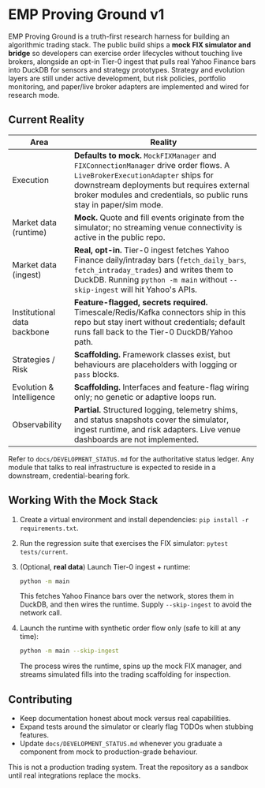 # EMP Proving Ground v1

EMP Proving Ground is a truth-first research harness for building an algorithmic
trading stack. The public build ships a **mock FIX simulator and bridge** so
developers can exercise order lifecycles without touching live brokers,
alongside an opt-in Tier-0 ingest that pulls real Yahoo Finance bars into DuckDB
for sensors and strategy prototypes. Strategy and evolution layers are still
under active development, but risk policies, portfolio monitoring, and
paper/live broker adapters are implemented and wired for research mode.

## Current Reality

| Area | Reality |
| --- | --- |
| Execution | **Defaults to mock.** `MockFIXManager` and `FIXConnectionManager` drive order flows. A `LiveBrokerExecutionAdapter` ships for downstream deployments but requires external broker modules and credentials, so public runs stay in paper/sim mode. |
| Market data (runtime) | **Mock.** Quote and fill events originate from the simulator; no streaming venue connectivity is active in the public repo. |
| Market data (ingest) | **Real, opt-in.** Tier-0 ingest fetches Yahoo Finance daily/intraday bars (`fetch_daily_bars`, `fetch_intraday_trades`) and writes them to DuckDB. Running `python -m main` without `--skip-ingest` will hit Yahoo's APIs. |
| Institutional data backbone | **Feature-flagged, secrets required.** Timescale/Redis/Kafka connectors ship in this repo but stay inert without credentials; default runs fall back to the Tier-0 DuckDB/Yahoo path. |
| Strategies / Risk | **Scaffolding.** Framework classes exist, but behaviours are placeholders with logging or `pass` blocks. |
| Evolution & Intelligence | **Scaffolding.** Interfaces and feature-flag wiring only; no genetic or adaptive loops run. |
| Observability | **Partial.** Structured logging, telemetry shims, and status snapshots cover the simulator, ingest runtime, and risk adapters. Live venue dashboards are not implemented. |

Refer to `docs/DEVELOPMENT_STATUS.md` for the authoritative status ledger. Any
module that talks to real infrastructure is expected to reside in a downstream,
credential-bearing fork.

## Working With the Mock Stack

1. Create a virtual environment and install dependencies: `pip install -r requirements.txt`.
2. Run the regression suite that exercises the FIX simulator: `pytest tests/current`.
3. (Optional, **real data**) Launch Tier-0 ingest + runtime:

   ```bash
   python -m main
   ```

   This fetches Yahoo Finance bars over the network, stores them in DuckDB, and
   then wires the runtime. Supply `--skip-ingest` to avoid the network call.
4. Launch the runtime with synthetic order flow only (safe to kill at any time):

   ```bash
   python -m main --skip-ingest
   ```

   The process wires the runtime, spins up the mock FIX manager, and streams
   simulated fills into the trading scaffolding for inspection.

## Contributing

- Keep documentation honest about mock versus real capabilities.
- Expand tests around the simulator or clearly flag TODOs when stubbing features.
- Update `docs/DEVELOPMENT_STATUS.md` whenever you graduate a component from mock
  to production-grade behaviour.

This is not a production trading system. Treat the repository as a sandbox until
real integrations replace the mocks.
